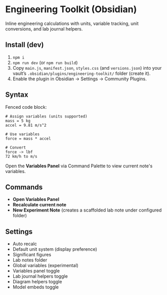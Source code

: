 # Engineering Toolkit (Obsidian)

Inline engineering calculations with units, variable tracking, unit conversions, and lab journal helpers.

## Install (dev)
1. `npm i`
2. `npm run dev` (or `npm run build`)
3. Copy `main.js`, `manifest.json`, `styles.css` (and `versions.json`) into your vault’s `.obsidian/plugins/engineering-toolkit/` folder (create it).
4. Enable the plugin in Obsidian → Settings → Community Plugins.

## Syntax

Fenced code block:
```calc
# Assign variables (units supported)
mass = 5 kg
accel = 9.81 m/s^2

# Use variables
force = mass * accel

# Convert
force -> lbf
72 km/h to m/s
```

Open the **Variables Panel** via Command Palette to view current note's variables.

## Commands
- **Open Variables Panel**
- **Recalculate current note**
- **New Experiment Note** (creates a scaffolded lab note under configured folder)

## Settings
- Auto recalc
- Default unit system (display preference)
- Significant figures
- Lab notes folder
- Global variables (experimental)
- Variables panel toggle
- Lab journal helpers toggle
- Diagram helpers toggle
- Model embeds toggle
